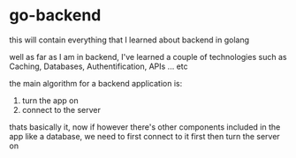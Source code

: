 # go-backend

this will contain everything that I learned about backend in golang

well as far as I am in backend, I've learned a couple of technologies such as Caching, Databases, Authentification, APIs ... etc

the main algorithm for a backend application is:

1. turn the app on
2. connect to the server

thats basically it, now if however there's other components included in the app like a database, we need to first connect to it first then turn the server on